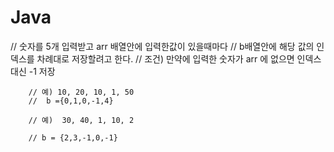 # Java
// 숫자를 5개 입력받고 arr 배열안에 입력한값이 있을때마다 
		// b배열안에 해당 값의 인덱스를 차례대로 저장할려고 한다. 
		// 조건) 만약에 입력한 숫자가 arr 에 없으면 인덱스 대신 -1 저장 
	
		// 예) 10, 20, 10, 1, 50
		//  b ={0,1,0,-1,4}
		
		// 예)  30, 40, 1, 10, 2
		
		// b = {2,3,-1,0,-1}
